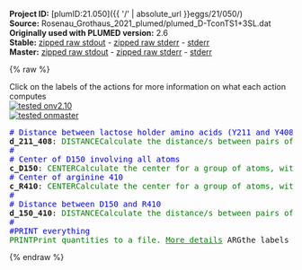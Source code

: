 **Project ID:** [plumID:21.050]({{ '/' | absolute_url }}eggs/21/050/)  
**Source:** Rosenau_Grothaus_2021_plumed/plumed_D-TconTS1+3SL.dat  
**Originally used with PLUMED version:** 2.6  
**Stable:** [zipped raw stdout](plumed_D-TconTS1+3SL.dat.plumed.stdout.txt.zip) - [zipped raw stderr](plumed_D-TconTS1+3SL.dat.plumed.stderr.txt.zip) - [stderr](plumed_D-TconTS1+3SL.dat.plumed.stderr)  
**Master:** [zipped raw stdout](plumed_D-TconTS1+3SL.dat.plumed_master.stdout.txt.zip) - [zipped raw stderr](plumed_D-TconTS1+3SL.dat.plumed_master.stderr.txt.zip) - [stderr](plumed_D-TconTS1+3SL.dat.plumed_master.stderr)  

{% raw %}
<div class="plumedpreheader">
<div class="headerInfo" id="value_details_data/Rosenau_Grothaus_2021_plumed/plumed_D-TconTS1+3SL.dat"> Click on the labels of the actions for more information on what each action computes </div>
<div class="containerBadge">
<div class="headerBadge"><a href="plumed_D-TconTS1+3SL.dat.plumed.stderr"><img src="https://img.shields.io/badge/v2.10-passing-green.svg" alt="tested onv2.10" /></a></div>
<div class="headerBadge"><a href="plumed_D-TconTS1+3SL.dat.plumed_master.stderr"><img src="https://img.shields.io/badge/master-passing-green.svg" alt="tested onmaster" /></a></div>
</div>
</div>
<pre class="plumedlisting">
<span style="color:blue" class="comment"># Distance between lactose holder amino acids (Y211 and Y408)</span>
<b name="data/Rosenau_Grothaus_2021_plumed/plumed_D-TconTS1+3SL.datd_211_408" onclick='showPath("data/Rosenau_Grothaus_2021_plumed/plumed_D-TconTS1+3SL.dat","data/Rosenau_Grothaus_2021_plumed/plumed_D-TconTS1+3SL.datd_211_408","data/Rosenau_Grothaus_2021_plumed/plumed_D-TconTS1+3SL.datd_211_408","brown")'>d_211_408</b>: <span class="plumedtooltip" style="color:green">DISTANCE<span class="right">Calculate the distance/s between pairs of atoms. <a href="https://www.plumed.org/doc-master/user-doc/html/DISTANCE" style="color:green">More details</a><i></i></span></span> <span class="plumedtooltip">ATOMS<span class="right">the pair of atom that we are calculating the distance between<i></i></span></span>=3333,6237
<span style="color:blue" class="comment">#</span>
<span style="color:blue" class="comment"># Center of D150 involving all atoms</span>
<span style="display:none;" id="data/Rosenau_Grothaus_2021_plumed/plumed_D-TconTS1+3SL.datd_211_408">The DISTANCE action with label <b>d_211_408</b> calculates the following quantities:<table  align="center" frame="void" width="95%" cellpadding="5%"><tr><td width="5%"><b> Quantity </b>  </td><td><b> Description </b> </td></tr><tr><td width="5%">d_211_408.value</td><td>the DISTANCE between this pair of atoms</td></tr></table></span><b name="data/Rosenau_Grothaus_2021_plumed/plumed_D-TconTS1+3SL.datc_D150" onclick='showPath("data/Rosenau_Grothaus_2021_plumed/plumed_D-TconTS1+3SL.dat","data/Rosenau_Grothaus_2021_plumed/plumed_D-TconTS1+3SL.datc_D150","data/Rosenau_Grothaus_2021_plumed/plumed_D-TconTS1+3SL.datc_D150","brown")'>c_D150</b>: <span class="plumedtooltip" style="color:green">CENTER<span class="right">Calculate the center for a group of atoms, with arbitrary weights. <a href="https://www.plumed.org/doc-master/user-doc/html/CENTER" style="color:green">More details</a><i></i></span></span> <span class="plumedtooltip">ATOMS<span class="right">the group of atoms that appear in the definition of this center<i></i></span></span>=2375-2386
<span style="color:blue" class="comment"># Center of arginine 410</span>
<span style="display:none;" id="data/Rosenau_Grothaus_2021_plumed/plumed_D-TconTS1+3SL.datc_D150">The CENTER action with label <b>c_D150</b> calculates the following quantities:<table  align="center" frame="void" width="95%" cellpadding="5%"><tr><td width="5%"><b> Quantity </b>  </td><td><b> Description </b> </td></tr><tr><td width="5%">c_D150.value</td><td>the position of the center of mass</td></tr></table></span><b name="data/Rosenau_Grothaus_2021_plumed/plumed_D-TconTS1+3SL.datc_R410" onclick='showPath("data/Rosenau_Grothaus_2021_plumed/plumed_D-TconTS1+3SL.dat","data/Rosenau_Grothaus_2021_plumed/plumed_D-TconTS1+3SL.datc_R410","data/Rosenau_Grothaus_2021_plumed/plumed_D-TconTS1+3SL.datc_R410","brown")'>c_R410</b>: <span class="plumedtooltip" style="color:green">CENTER<span class="right">Calculate the center for a group of atoms, with arbitrary weights. <a href="https://www.plumed.org/doc-master/user-doc/html/CENTER" style="color:green">More details</a><i></i></span></span> <span class="plumedtooltip">ATOMS<span class="right">the group of atoms that appear in the definition of this center<i></i></span></span>=6277-6300
<span style="color:blue" class="comment">#</span>
<span style="color:blue" class="comment"># Distance between D150 and R410</span>
<span style="display:none;" id="data/Rosenau_Grothaus_2021_plumed/plumed_D-TconTS1+3SL.datc_R410">The CENTER action with label <b>c_R410</b> calculates the following quantities:<table  align="center" frame="void" width="95%" cellpadding="5%"><tr><td width="5%"><b> Quantity </b>  </td><td><b> Description </b> </td></tr><tr><td width="5%">c_R410.value</td><td>the position of the center of mass</td></tr></table></span><b name="data/Rosenau_Grothaus_2021_plumed/plumed_D-TconTS1+3SL.datd_150_410" onclick='showPath("data/Rosenau_Grothaus_2021_plumed/plumed_D-TconTS1+3SL.dat","data/Rosenau_Grothaus_2021_plumed/plumed_D-TconTS1+3SL.datd_150_410","data/Rosenau_Grothaus_2021_plumed/plumed_D-TconTS1+3SL.datd_150_410","brown")'>d_150_410</b>: <span class="plumedtooltip" style="color:green">DISTANCE<span class="right">Calculate the distance/s between pairs of atoms. <a href="https://www.plumed.org/doc-master/user-doc/html/DISTANCE" style="color:green">More details</a><i></i></span></span> <span class="plumedtooltip">ATOMS<span class="right">the pair of atom that we are calculating the distance between<i></i></span></span>=<b name="data/Rosenau_Grothaus_2021_plumed/plumed_D-TconTS1+3SL.datc_D150">c_D150</b>,<b name="data/Rosenau_Grothaus_2021_plumed/plumed_D-TconTS1+3SL.datc_R410">c_R410</b>
<span style="color:blue" class="comment">#</span>
<span style="color:blue" class="comment">#PRINT everything</span>
<span style="display:none;" id="data/Rosenau_Grothaus_2021_plumed/plumed_D-TconTS1+3SL.datd_150_410">The DISTANCE action with label <b>d_150_410</b> calculates the following quantities:<table  align="center" frame="void" width="95%" cellpadding="5%"><tr><td width="5%"><b> Quantity </b>  </td><td><b> Description </b> </td></tr><tr><td width="5%">d_150_410.value</td><td>the DISTANCE between this pair of atoms</td></tr></table></span><span class="plumedtooltip" style="color:green">PRINT<span class="right">Print quantities to a file. <a href="https://www.plumed.org/doc-master/user-doc/html/PRINT" style="color:green">More details</a><i></i></span></span> <span class="plumedtooltip">ARG<span class="right">the labels of the values that you would like to print to the file<i></i></span></span>=<b name="data/Rosenau_Grothaus_2021_plumed/plumed_D-TconTS1+3SL.datd_211_408">d_211_408</b>,<b name="data/Rosenau_Grothaus_2021_plumed/plumed_D-TconTS1+3SL.datd_150_410">d_150_410</b> <span class="plumedtooltip">FILE<span class="right">the name of the file on which to output these quantities<i></i></span></span>=COLVAR_D-TconTS1+3SL <span class="plumedtooltip">STRIDE<span class="right"> the frequency with which the quantities of interest should be output<i></i></span></span>=1
</pre>
{% endraw %}
